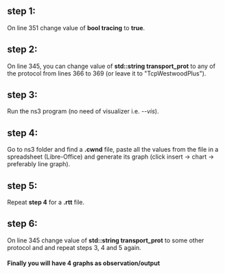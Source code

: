 ## step 1:
On line 351 change value of **bool tracing** to **true**.
## step 2:
On line 345, you can change value of **std::string transport_prot** to any of the protocol from lines 366 to 369 (or leave it to "TcpWestwoodPlus").
## step 3:
Run the ns3 program (no need of visualizer i.e. *--vis*).
## step 4:
Go to ns3 folder and find a **.cwnd** file, paste all the values from the file in a spreadsheet (Libre-Office) and generate its graph (click insert -> chart -> preferably line graph).
## step 5:
Repeat **step 4** for a **.rtt** file.
## step 6:
On line 345 change value of **std::string transport_prot** to some other protocol and and repeat steps 3, 4 and 5 again.
#### Finally you will have 4 graphs as observation/output